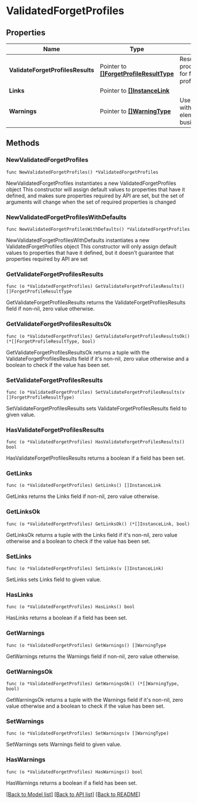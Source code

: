 # ValidatedForgetProfiles

## Properties

Name | Type | Description | Notes
------------ | ------------- | ------------- | -------------
**ValidateForgetProfilesResults** | Pointer to [**[]ForgetProfileResultType**](ForgetProfileResultType.md) | Result of processing/validation for forgetting a profile. | [optional] 
**Links** | Pointer to [**[]InstanceLink**](InstanceLink.md) |  | [optional] 
**Warnings** | Pointer to [**[]WarningType**](WarningType.md) | Used in conjunction with the Success element to define a business error. | [optional] 

## Methods

### NewValidatedForgetProfiles

`func NewValidatedForgetProfiles() *ValidatedForgetProfiles`

NewValidatedForgetProfiles instantiates a new ValidatedForgetProfiles object
This constructor will assign default values to properties that have it defined,
and makes sure properties required by API are set, but the set of arguments
will change when the set of required properties is changed

### NewValidatedForgetProfilesWithDefaults

`func NewValidatedForgetProfilesWithDefaults() *ValidatedForgetProfiles`

NewValidatedForgetProfilesWithDefaults instantiates a new ValidatedForgetProfiles object
This constructor will only assign default values to properties that have it defined,
but it doesn't guarantee that properties required by API are set

### GetValidateForgetProfilesResults

`func (o *ValidatedForgetProfiles) GetValidateForgetProfilesResults() []ForgetProfileResultType`

GetValidateForgetProfilesResults returns the ValidateForgetProfilesResults field if non-nil, zero value otherwise.

### GetValidateForgetProfilesResultsOk

`func (o *ValidatedForgetProfiles) GetValidateForgetProfilesResultsOk() (*[]ForgetProfileResultType, bool)`

GetValidateForgetProfilesResultsOk returns a tuple with the ValidateForgetProfilesResults field if it's non-nil, zero value otherwise
and a boolean to check if the value has been set.

### SetValidateForgetProfilesResults

`func (o *ValidatedForgetProfiles) SetValidateForgetProfilesResults(v []ForgetProfileResultType)`

SetValidateForgetProfilesResults sets ValidateForgetProfilesResults field to given value.

### HasValidateForgetProfilesResults

`func (o *ValidatedForgetProfiles) HasValidateForgetProfilesResults() bool`

HasValidateForgetProfilesResults returns a boolean if a field has been set.

### GetLinks

`func (o *ValidatedForgetProfiles) GetLinks() []InstanceLink`

GetLinks returns the Links field if non-nil, zero value otherwise.

### GetLinksOk

`func (o *ValidatedForgetProfiles) GetLinksOk() (*[]InstanceLink, bool)`

GetLinksOk returns a tuple with the Links field if it's non-nil, zero value otherwise
and a boolean to check if the value has been set.

### SetLinks

`func (o *ValidatedForgetProfiles) SetLinks(v []InstanceLink)`

SetLinks sets Links field to given value.

### HasLinks

`func (o *ValidatedForgetProfiles) HasLinks() bool`

HasLinks returns a boolean if a field has been set.

### GetWarnings

`func (o *ValidatedForgetProfiles) GetWarnings() []WarningType`

GetWarnings returns the Warnings field if non-nil, zero value otherwise.

### GetWarningsOk

`func (o *ValidatedForgetProfiles) GetWarningsOk() (*[]WarningType, bool)`

GetWarningsOk returns a tuple with the Warnings field if it's non-nil, zero value otherwise
and a boolean to check if the value has been set.

### SetWarnings

`func (o *ValidatedForgetProfiles) SetWarnings(v []WarningType)`

SetWarnings sets Warnings field to given value.

### HasWarnings

`func (o *ValidatedForgetProfiles) HasWarnings() bool`

HasWarnings returns a boolean if a field has been set.


[[Back to Model list]](../README.md#documentation-for-models) [[Back to API list]](../README.md#documentation-for-api-endpoints) [[Back to README]](../README.md)


